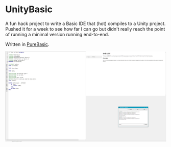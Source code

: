 # UnityBasic

A fun hack project to write a Basic IDE that (hot) compiles to a Unity project. Pushed it for a week to see how far I can go but didn't really reach the point of running a minimal version running end-to-end.

Written in [PureBasic](https://www.purebasic.com).

![Screenshot](./Screenshot.png)

